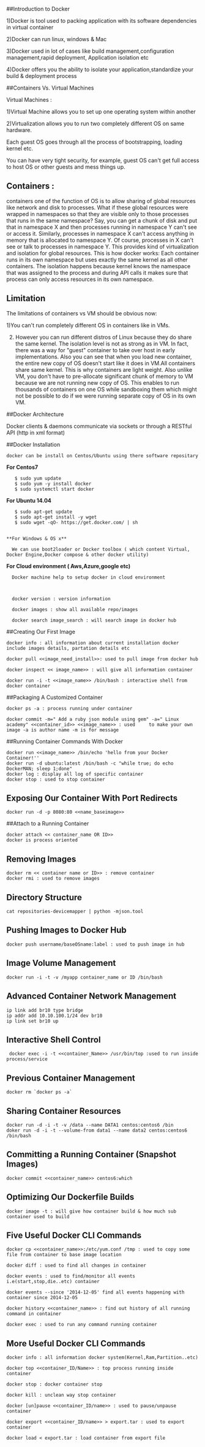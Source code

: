 ##Introduction to Docker

 1)Docker is tool used to packing application with its software dependencies in virtual container
 
 2)Docker can run linux, windows & Mac
 
 3)Docker used in lot of cases like build management,configuration management,rapid deployment, Application isolation etc
 
 4)Docker offers you the ability to isolate your application,standardize your build & deployment process
 
##Containers Vs. Virtual Machines

Virtual Machines :                  

1)Virtual Machine allows you to set up one operating system within another

2)Virtualization allows you to run two completely different OS on same hardware. 

Each guest OS goes through all the process of bootstrapping, loading kernel etc. 

You can have very tight security, for example, guest OS can't get full access to host OS or other guests and mess things up.
		    
## Containers :              
 
 containers one of the function of OS is to allow sharing of global resources like network and disk to processes.
What if these global resources were wrapped in namespaces so that they are visible only to those processes that runs in the same namespace? Say, you can get a chunk of disk and put that in namespace X and then processes running in namespace Y can't see or access it. Similarly, processes in namespace X can't access anything in memory that is allocated to namespace Y. Of course, processes in X can't see or talk to processes in namespace Y. This provides kind of virtualization and isolation for global resources. 
This is how docker works: Each container runs in its own namespace but uses exactly the same kernel as all other containers. 
The isolation happens because kernel knows the namespace that was assigned to the process and during API calls it makes sure that process can only access resources in its own namespace.
            
            
## Limitation

  The limitations of containers vs VM should be obvious now:
  
  1)You can't run completely different OS in containers like in VMs. 

 2) However you can run different distros of Linux because they do share the same kernel. The isolation level is not 	 as strong as in VM. In fact, there was a way for "guest" container to take over host in early implementations. 
    Also you can see that when you load new container, the entire new copy of OS doesn't start like it does in 			VM.All containers share same kernel. This is why containers are light weight. Also unlike VM, you don't have to 	pre-allocate significant chunk of memory to VM because we are not running new copy of OS. 
 	This enables to run thousands of containers on one OS while sandboxing them which might not be possible to do if 	 we were running separate copy of OS in its own VM.


##Docker Architecture

 Docker clients & daemons communicate via sockets or through a RESTful API (http in xml format)

 
##Docker Installation

	docker can be install on Centos/Ubuntu using there software repositary 
    
   **For Centos7**
    
       $ sudo yum update
       $ sudo yum -y install docker
       $ sudo systemctl start docker
     
     
   **For Ubuntu 14.04**
     
       $ sudo apt-get update
       $ sudo apt-get install -y wget
       $ sudo wget -qO- https://get.docker.com/ | sh
    
    
    **For Windows & OS x**
     
      We can use boot2loader or Docker toolbox ( which content Virtual, Docker Engine,Docker compose & other docker utility) 
    
   **For Cloud environment ( Aws,Azure,google etc)**
    
      Docker machine help to setup docker in cloud environment 
    
       
    
      docker version : version information 

      docker images : show all available repo/images

      docker search image_search : will search image in docker hub
    
    

##Creating Our First Image

 	docker info : all information about current installation docker include images details, partation details etc
 	
 	docker pull <<image_need_install>>: used to pull image from docker hub
 	
 	docker inspect << image_name>> : will give all information container
 	
 	docker run -i -t <<image_name>> /bin/bash : interactive shell from docker container

 
##Packaging A Customized Container
	
	docker ps -a : process running under container
 	
 	docker commit -m=" Add a ruby json module using gem" -a=" Linux academy" <<container_id>> <<image_name>> : used 	to make your own image -a is author name -m is for message

 
##Running Container Commands With Docker

 	docker run <<image_name>> /bin/echo 'hello from your Docker Container!''
 	docker run -d ubuntu:latest /bin/bash -c "while true; do echo DockerMAN; sleep 1;done"
 	docker log : display all log of specific container
 	docker stop : used to stop container

## Exposing Our Container With Port Redirects

 	docker run -d -p 8080:80 <<name_baseimage>>
 
##Attach to a Running Container

 	docker attach << container_name OR ID>>
	docker is process oriented

## Removing Images

 	docker rm << container name or ID>> : remove container
 	docker rmi : used to remove images

## Directory Structure

 	cat repositories-devicemapper | python -mjson.tool

## Pushing Images to Docker Hub

 	docker push username/baseOSname:label : used to push image in hub

## Image Volume Management

 	docker run -i -t -v /myapp container_name or ID /bin/bash

## Advanced Container Network Management

 	ip link add br10 type bridge
 	ip addr add 10.10.100.1/24 dev br10
 	ip link set br10 up

## Interactive Shell Control

	 docker exec -i -t <<container_Name>> /usr/bin/top :used to run inside process/service

## Previous Container Management

 	docker rm `docker ps -a`

## Sharing Container Resources

 	docker run -d -i -t -v /data --name DATA1 centos:centos6 /bin
	doker run -d -i -t --volume-from data1 --name data2 centos:centos6 /bin/bash

## Committing a Running Container (Snapshot Images)

 	docker commit <<container_name>> centos6:which

## Optimizing Our Dockerfile Builds

 	docker image -t : will give how container build & how much sub container used to build

## Five Useful Docker CLI Commands

 	docker cp <<container_name>>:/etc/yum.conf /tmp : used to copy some file from container to base image location
 
	docker diff : used to find all changes in container
 
 	docker events : used to find/monitor all events i.e(start,stop,die..etc) container
 
	docker events --since '2014-12-05' find all events happening with container since 2014-12-05
 
 	docker history <<container_name>> : find out history of all running command in container
 
 	docker exec : used to run any command running container

## More Useful Docker CLI Commands

 	docker info : all information docker system(Kernel,Ram,Partition..etc)
 
 	docker top <<container_ID/Name>> : top process running inside container
 
 	docker stop : docker container stop
 
 	docker kill : unclean way stop container
 	
 	docker [un]pause <<container_ID/name>> : used to pause/unpause container

	docker export <<container_ID/name>> > export.tar : used to export container
 	
 	docker load < export.tar : load container from export file
